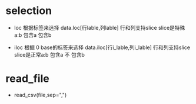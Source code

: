 selection
=========

- loc 根据标签来选择   data.loc[行lable,列lable]   行和列支持slice  slice是特殊a:b 包含a 包含b

- iloc 根据 0 base的标签来选择   data.iloc[行i_lable,列i_lable]   行和列支持slice  slice是正常a:b 包含a 不 包含b


read_file
=========

- read_csv(file,sep=",")
